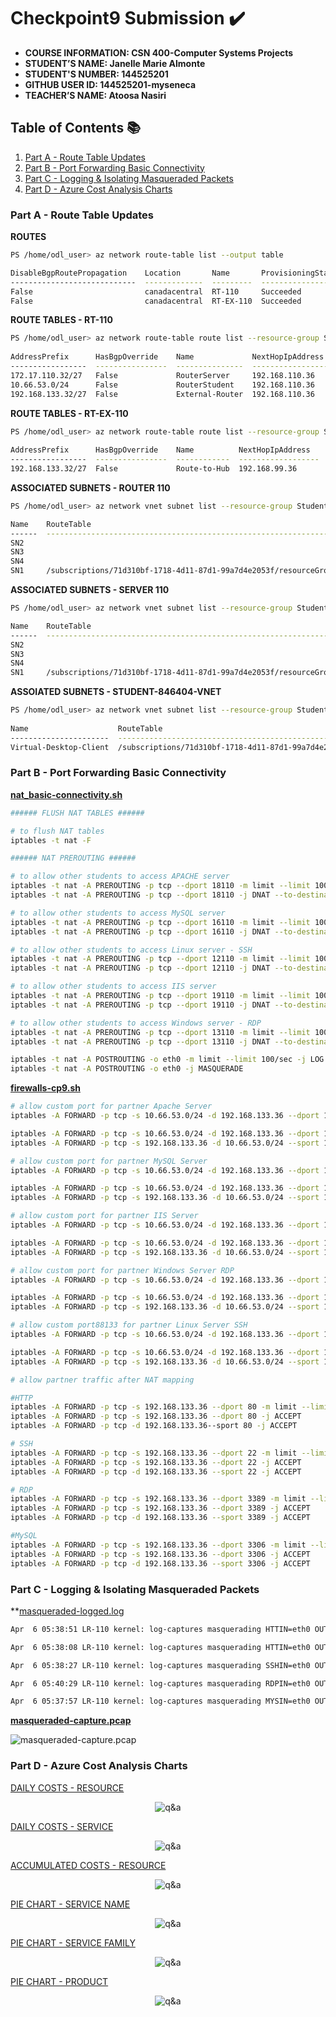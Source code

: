 # Checkpoint9 Submission ✔️

- **COURSE INFORMATION: CSN 400-Computer Systems Projects**
- **STUDENT’S NAME: Janelle Marie Almonte**
- **STUDENT'S NUMBER: 144525201**
- **GITHUB USER ID: 144525201-myseneca**
- **TEACHER’S NAME: Atoosa Nasiri**

## Table of Contents 📚
1. [Part A - Route Table Updates](#part-a--route-table-updates)
2. [Part B - Port Forwarding Basic Connectivity](#part-b--port-forwarding-basic-connectivity)
3. [Part C - Logging & Isolating Masqueraded Packets](#part-c--logging--isolating-masqueraded-packets)
4. [Part D - Azure Cost Analysis Charts](#part-d---azure-cost-analysis-charts)


### Part A - Route Table Updates

**ROUTES**

```bash
PS /home/odl_user> az network route-table list --output table                                                                                            

DisableBgpRoutePropagation    Location       Name       ProvisioningState    ResourceGroup      ResourceGuid
----------------------------  -------------  ---------  -------------------  -----------------  ------------------------------------
False                         canadacentral  RT-110     Succeeded            Student-RG-846404  1ab4a3a4-46a4-4770-a2f9-98d57568962d
False                         canadacentral  RT-EX-110  Succeeded            Student-RG-846404  650cab74-7a57-488b-972e-525f62b8a4ff
```

**ROUTE TABLES - RT-110**

```bash
PS /home/odl_user> az network route-table route list --resource-group Student-RG-846404 --route-table-name RT-110 --output table                          
                                                
AddressPrefix      HasBgpOverride    Name             NextHopIpAddress    NextHopType       ProvisioningState    ResourceGroup
-----------------  ----------------  ---------------  ------------------  ----------------  -------------------  -----------------
172.17.110.32/27   False             RouterServer     192.168.110.36      VirtualAppliance  Succeeded            Student-RG-846404
10.66.53.0/24      False             RouterStudent    192.168.110.36      VirtualAppliance  Succeeded            Student-RG-846404
192.168.133.32/27  False             External-Router  192.168.110.36      VirtualAppliance  Succeeded            Student-RG-846404
```

**ROUTE TABLES - RT-EX-110**

```bash
PS /home/odl_user> az network route-table route list --resource-group Student-RG-846404 --route-table-name RT-EX-110 --output table                       
                                              
AddressPrefix      HasBgpOverride    Name          NextHopIpAddress    NextHopType       ProvisioningState    ResourceGroup
-----------------  ----------------  ------------  ------------------  ----------------  -------------------  -----------------
192.168.133.32/27  False             Route-to-Hub  192.168.99.36       VirtualAppliance  Succeeded            Student-RG-846404
```

**ASSOCIATED SUBNETS - ROUTER 110**

```bash
PS /home/odl_user> az network vnet subnet list --resource-group Student-RG-846404 --vnet-name Router-110 --query "[].{Name:name, RouteTable:routeTable.id}" --output table

Name    RouteTable
------  --------------------------------------------------------------------------------------------------------------------------------------
SN2
SN3
SN4
SN1     /subscriptions/71d310bf-1718-4d11-87d1-99a7d4e2053f/resourceGroups/Student-RG-846404/providers/Microsoft.Network/routeTables/RT-EX-110
```

**ASSOCIATED SUBNETS - SERVER 110**

```bash
PS /home/odl_user> az network vnet subnet list --resource-group Student-RG-846404 --vnet-name Server-110 --query "[].{Name:name, RouteTable:routeTable.id}" --output table

Name    RouteTable
------  -----------------------------------------------------------------------------------------------------------------------------------
SN2
SN3
SN4
SN1     /subscriptions/71d310bf-1718-4d11-87d1-99a7d4e2053f/resourceGroups/Student-RG-846404/providers/Microsoft.Network/routeTables/RT-110
```
 
**ASSOIATED SUBNETS - STUDENT-846404-VNET**

```bash
PS /home/odl_user> az network vnet subnet list --resource-group Student-RG-846404 --vnet-name Student-846404-vnet --query "[].{Name:name, RouteTable:routeTable.id}" --output table
              
Name                    RouteTable
----------------------  -----------------------------------------------------------------------------------------------------------------------------------
Virtual-Desktop-Client  /subscriptions/71d310bf-1718-4d11-87d1-99a7d4e2053f/resourceGroups/Student-RG-846404/providers/Microsoft.Network/routeTables/RT-110
```

### Part B - Port Forwarding Basic Connectivity

**[nat_basic-connectivity.sh](https://github.com/144525201-myseneca/CSN400-Capstone/blob/75cfdc156c0b60ca589b5d0fef68bb80b60e82e7/Checkpoint9/links/nat_basic-connectivity.sh)**

```bash
###### FLUSH NAT TABLES ######

# to flush NAT tables
iptables -t nat -F

###### NAT PREROUTING ######

# to allow other students to access APACHE server
iptables -t nat -A PREROUTING -p tcp --dport 18110 -m limit --limit 100/sec -j LOG --log-prefix "LOG APACHE"
iptables -t nat -A PREROUTING -p tcp --dport 18110 -j DNAT --to-destination 172.17.110.37:80

# to allow other students to access MySQL server
iptables -t nat -A PREROUTING -p tcp --dport 16110 -m limit --limit 100/sec -j LOG --log-prefix "LOG MySQL"
iptables -t nat -A PREROUTING -p tcp --dport 16110 -j DNAT --to-destination 172.17.110.37:3306

# to allow other students to access Linux server - SSH
iptables -t nat -A PREROUTING -p tcp --dport 12110 -m limit --limit 100/sec -j LOG --log-prefix "LOG SSH"
iptables -t nat -A PREROUTING -p tcp --dport 12110 -j DNAT --to-destination 172.17.110.37:22

# to allow other students to access IIS server
iptables -t nat -A PREROUTING -p tcp --dport 19110 -m limit --limit 100/sec -j LOG --log-prefix "LOG IIS"
iptables -t nat -A PREROUTING -p tcp --dport 19110 -j DNAT --to-destination 172.17.110.36:80

# to allow other students to access Windows server - RDP
iptables -t nat -A PREROUTING -p tcp --dport 13110 -m limit --limit 100/sec -j LOG --log-prefix "LOG RDP"
iptables -t nat -A PREROUTING -p tcp --dport 13110 -j DNAT --to-destination 172.17.110.36:3389

iptables -t nat -A POSTROUTING -o eth0 -m limit --limit 100/sec -j LOG --log-prefix "LOG MASQUERADE"
iptables -t nat -A POSTROUTING -o eth0 -j MASQUERADE
```

**[firewalls-cp9.sh](https://github.com/144525201-myseneca/CSN400-Capstone/blob/a7e8371c5a74e91b52accb3c4ce1b074486fe5ec/Checkpoint9/links/firewalls-cp9.sh)**

```bash
# allow custom port for partner Apache Server
iptables -A FORWARD -p tcp -s 10.66.53.0/24 -d 192.168.133.36 --dport 18133 -m limit --limit 10/sec -j LOG --log-prefix "custom-port-APACHE"

iptables -A FORWARD -p tcp -s 10.66.53.0/24 -d 192.168.133.36 --dport 18133 -j ACCEPT
iptables -A FORWARD -p tcp -s 192.168.133.36 -d 10.66.53.0/24 --sport 18133 -j ACCEPT

# allow custom port for partner MySQL Server
iptables -A FORWARD -p tcp -s 10.66.53.0/24 -d 192.168.133.36 --dport 16133 -m limit --limit 10/sec -j LOG --log-prefix "custom-port-mysql"

iptables -A FORWARD -p tcp -s 10.66.53.0/24 -d 192.168.133.36 --dport 16133 -j ACCEPT
iptables -A FORWARD -p tcp -s 192.168.133.36 -d 10.66.53.0/24 --sport 16133 -j ACCEPT

# allow custom port for partner IIS Server
iptables -A FORWARD -p tcp -s 10.66.53.0/24 -d 192.168.133.36 --dport 19133 -m limit --limit 10/sec -j LOG --log-prefix "custom-port-IIS"

iptables -A FORWARD -p tcp -s 10.66.53.0/24 -d 192.168.133.36 --dport 19133 -j ACCEPT
iptables -A FORWARD -p tcp -s 192.168.133.36 -d 10.66.53.0/24 --sport 19133 -j ACCEPT

# allow custom port for partner Windows Server RDP
iptables -A FORWARD -p tcp -s 10.66.53.0/24 -d 192.168.133.36 --dport 13133 -m limit --limit 10/sec -j LOG --log-prefix "custom-port-RDP"

iptables -A FORWARD -p tcp -s 10.66.53.0/24 -d 192.168.133.36 --dport 13133 -j ACCEPT
iptables -A FORWARD -p tcp -s 192.168.133.36 -d 10.66.53.0/24 --sport 13133 -j ACCEPT

# allow custom port88133 for partner Linux Server SSH
iptables -A FORWARD -p tcp -s 10.66.53.0/24 -d 192.168.133.36 --dport 12133 -m limit --limit 10/sec -j LOG --log-prefix "custom-port-SSH"

iptables -A FORWARD -p tcp -s 10.66.53.0/24 -d 192.168.133.36 --dport 12133 -j ACCEPT
iptables -A FORWARD -p tcp -s 192.168.133.36 -d 10.66.53.0/24 --sport 12133 -j ACCEPT

# allow partner traffic after NAT mapping

#HTTP
iptables -A FORWARD -p tcp -s 192.168.133.36 --dport 80 -m limit --limit 10/sec -j LOG --log-prefix "log-captures masquerading HTTP"
iptables -A FORWARD -p tcp -s 192.168.133.36 --dport 80 -j ACCEPT
iptables -A FORWARD -p tcp -d 192.168.133.36--sport 80 -j ACCEPT

# SSH
iptables -A FORWARD -p tcp -s 192.168.133.36 --dport 22 -m limit --limit 10/sec -j LOG --log-prefix "log-captures masquerading SSH"
iptables -A FORWARD -p tcp -s 192.168.133.36 --dport 22 -j ACCEPT
iptables -A FORWARD -p tcp -d 192.168.133.36 --sport 22 -j ACCEPT

# RDP
iptables -A FORWARD -p tcp -s 192.168.133.36 --dport 3389 -m limit --limit 10/sec -j LOG --log-prefix "log-captures masquerading RDP"
iptables -A FORWARD -p tcp -s 192.168.133.36 --dport 3389 -j ACCEPT
iptables -A FORWARD -p tcp -d 192.168.133.36 --sport 3389 -j ACCEPT

#MySQL
iptables -A FORWARD -p tcp -s 192.168.133.36 --dport 3306 -m limit --limit 10/sec -j LOG --log-prefix "log-captures masquerading MYSQL"
iptables -A FORWARD -p tcp -s 192.168.133.36 --dport 3306 -j ACCEPT
iptables -A FORWARD -p tcp -d 192.168.133.36 --sport 3306 -j ACCEPT
```

### Part C - Logging & Isolating Masqueraded Packets

**[masqueraded-logged.log](https://github.com/144525201-myseneca/CSN400-Capstone/blob/6f7544c642ab950545448fe482c3ccc6b4444edb/Checkpoint9/links/masqueraded-logged.log)

```bash
Apr  6 05:38:51 LR-110 kernel: log-captures masquerading HTTIN=eth0 OUT=eth0 MAC=00:22:48:3d:53:6c:c0:d6:82:3c:76:18:08:00 SRC=192.168.133.36 DST=172.17.110.36 LEN=41 TOS=0x00 PREC=0x00 TTL=125 ID=12466 DF PROTO=TCP SPT=50671 DPT=80 WINDOW=2051 RES=0x00 ACK URGP=0

Apr  6 05:38:08 LR-110 kernel: log-captures masquerading HTTIN=eth0 OUT=eth0 MAC=00:22:48:3d:53:6c:c0:d6:82:3c:76:18:08:00 SRC=192.168.133.36 DST=172.17.110.37 LEN=40 TOS=0x00 PREC=0x00 TTL=125 ID=12200 DF PROTO=TCP SPT=50667 DPT=80 WINDOW=2051 RES=0x00 ACK URGP=0

Apr  6 05:38:27 LR-110 kernel: log-captures masquerading SSHIN=eth0 OUT=eth0 MAC=00:22:48:3d:53:6c:c0:d6:82:3c:76:18:08:00 SRC=192.168.133.36 DST=172.17.110.37 LEN=108 TOS=0x00 PREC=0x00 TTL=125 ID=12444 DF PROTO=TCP SPT=50714 DPT=22 WINDOW=2051 RES=0x00 ACK PSH URGP=0

Apr  6 05:40:29 LR-110 kernel: log-captures masquerading RDPIN=eth0 OUT=eth0 MAC=00:22:48:3d:53:6c:c0:d6:82:3c:76:18:08:00 SRC=192.168.133.36 DST=172.17.110.36 LEN=40 TOS=0x00 PREC=0x00 TTL=125 ID=12556 DF PROTO=TCP SPT=50706 DPT=3389 WINDOW=2051 RES=0x00 ACK URGP=0

Apr  6 05:37:57 LR-110 kernel: log-captures masquerading MYSIN=eth0 OUT=eth0 MAC=00:22:48:3d:53:6c:c0:d6:82:3c:76:18:08:00 SRC=192.168.133.36 DST=172.17.110.37 LEN=109 TOS=0x00 PREC=0x00 TTL=125 ID=12175 DF PROTO=TCP SPT=50697 DPT=3306 WINDOW=2048 RES=0x00 ACK PSH URGP=0
```

**[masqueraded-capture.pcap](https://github.com/144525201-myseneca/CSN400-Capstone/blob/5258e1b16ce1194761411afd1ca9f55d10918c78/Checkpoint9/links/masquerade-capture-pcap.PNG)**

![masqueraded-capture.pcap](https://raw.githubusercontent.com/144525201-myseneca/CSN400-Capstone/5258e1b16ce1194761411afd1ca9f55d10918c78/Checkpoint9/links/masquerade-capture-pcap.PNG)


### Part D - Azure Cost Analysis Charts

[DAILY COSTS - RESOURCE](https://github.com/144525201-myseneca/CSN400-Capstone/blob/12b0f76121b7986c2e8389cb184c15d846962000/Checkpoint9/Part_D/dailycosts_resource.PNG)

<p align="center">
  <img src="https://github.com/144525201-myseneca/CSN400-Capstone/blob/12b0f76121b7986c2e8389cb184c15d846962000/Checkpoint9/Part_D/dailycosts_resource.PNG" alt="q&a">
</p>


[DAILY COSTS - SERVICE](https://github.com/144525201-myseneca/CSN400-Capstone/blob/12b0f76121b7986c2e8389cb184c15d846962000/Checkpoint9/Part_D/dailycosts_service.PNG)

<p align="center">
  <img src="https://github.com/144525201-myseneca/CSN400-Capstone/blob/12b0f76121b7986c2e8389cb184c15d846962000/Checkpoint9/Part_D/dailycosts_service.PNG" alt="q&a">
</p>


[ACCUMULATED COSTS - RESOURCE](https://github.com/144525201-myseneca/CSN400-Capstone/blob/12b0f76121b7986c2e8389cb184c15d846962000/Checkpoint9/Part_D/accumatedcosts_resource.PNG)

<p align="center">
  <img src="https://github.com/144525201-myseneca/CSN400-Capstone/blob/12b0f76121b7986c2e8389cb184c15d846962000/Checkpoint9/Part_D/accumatedcosts_resource.PNG" alt="q&a">
</p>


[PIE CHART - SERVICE NAME](https://github.com/144525201-myseneca/CSN400-Capstone/blob/12b0f76121b7986c2e8389cb184c15d846962000/Checkpoint9/Part_D/piechart_servicename.PNG)

<p align="center">
  <img src="https://github.com/144525201-myseneca/CSN400-Capstone/blob/12b0f76121b7986c2e8389cb184c15d846962000/Checkpoint9/Part_D/piechart_servicename.PNG" alt="q&a">
</p>


[PIE CHART - SERVICE FAMILY](https://github.com/144525201-myseneca/CSN400-Capstone/blob/12b0f76121b7986c2e8389cb184c15d846962000/Checkpoint9/Part_D/piechart_servicefamily.PNG)

<p align="center">
  <img src="https://github.com/144525201-myseneca/CSN400-Capstone/blob/12b0f76121b7986c2e8389cb184c15d846962000/Checkpoint9/Part_D/piechart_servicefamily.PNG" alt="q&a">
</p>


[PIE CHART - PRODUCT](https://github.com/144525201-myseneca/CSN400-Capstone/blob/12b0f76121b7986c2e8389cb184c15d846962000/Checkpoint9/Part_D/piechart_product.PNG)

<p align="center">
  <img src="https://github.com/144525201-myseneca/CSN400-Capstone/blob/12b0f76121b7986c2e8389cb184c15d846962000/Checkpoint9/Part_D/piechart_product.PNG" alt="q&a">
</p>




